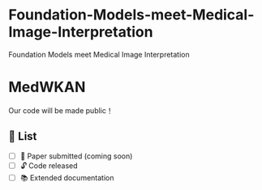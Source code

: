# Foundation-Models-meet-Medical-Image-Interpretation
Foundation Models meet Medical Image Interpretation

# MedWKAN
Our code will be made public！

## 📌 List
- [ ] 📄 Paper submitted (coming soon)
- [ ] 🔓 Code released
- [ ] 📚 Extended documentation
